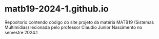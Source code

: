 # matb19-2024-1.github.io
Repositorio contendo código do site projeto da matéria MATB19 (Sistemas Multimídias) lecionada pelo professor Claudio Junior Nascimento no semestre 2024.1
